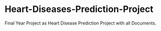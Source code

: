 # Heart-Diseases-Prediction-Project
Final Year Project as Heart Disease Prediction Project with all Documents.

